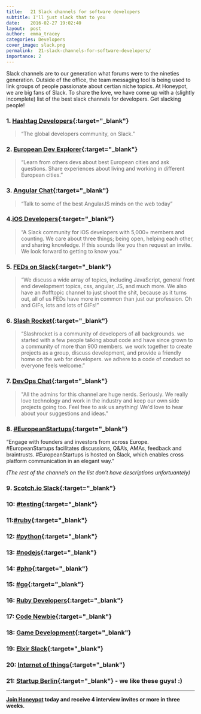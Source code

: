 ```yaml
---
title:   21 Slack channels for software developers
subtitle: I'll just slack that to you
date:    2016-02-27 19:02:40
layout:  post
author:  emma_tracey
categories: Developers
cover_image: slack.png
permalink:  21-slack-channels-for-software-developers/
importance: 2
---
```


Slack channels are to our generation what forums were to the nineties generation. Outside of the office, the team messaging tool is being used to link groups of people passionate about certian niche topics. At Honeypot, we are big fans of Slack. To share the love, we have come up with a (slightly incomplete) list of the best slack channels for developers. Get slacking people!

<!--more--> 


### 1. [Hashtag Developers][1]{:target="_blank"}


>“The global developers community, on Slack.”


### 2. [European Dev Explorer][2]{:target="_blank"} 


>“Learn from others devs about best European cities and ask questions. Share experiences about living and working in different European cities.”


### 3. [Angular Chat][3]{:target="_blank"}

 
>“Talk to some of the best AngularJS minds on the web today”


### 4.[iOS Developers][4]{:target="_blank"}

>“A Slack community for iOS developers with 5,000+ members and counting. We care about three things; being open, helping each other, and sharing knowledge. If this sounds like you then request an invite. We look forward to getting to know you.”


### 5. [FEDs on Slack][5]{:target="_blank"}
 
> “We discuss a wide array of topics, including JavaScript, general front end development topics, css, angular, JS, and much more. We also have an #offtopic channel to just shoot the shit, because as it turns out, all of us FEDs have more in common than just our profession. Oh and GIFs, lots and lots of GIFs!” 

### 6. [Slash Rocket][6]{:target="_blank"}  
 
>“Slashrocket is a community of developers of all backgrounds. we started with a few people talking about code and have since grown to a community of more than 900 members. we work together to create projects as a group, discuss development, and provide a friendly home on the web for developers. we adhere to a code of conduct so everyone feels welcome.”


### 7. [DevOps Chat][7]{:target="_blank"} 

>"All the admins for this channel are huge nerds. Seriously. We really love technology and work in the industry and keep our own side projects going too. Feel free to ask us anything! We'd love to hear about your suggestions and ideas."


### 8. [#EuropeanStartups][8]{:target="_blank"} 

“Engage with founders and investors from across Europe. #EuropeanStartups facilitates discussions, Q&A’s, AMAs, feedback and braintrusts. #EuropeanStartups is hosted on Slack, which enables cross platform communication in an elegant way.”

*(The rest of the channels on the list don't have descriptions unfortuantely)*

### 9. [Scotch.io Slack][9]{:target="_blank"}  

### 10: [#testing][10]{:target="_blank"} 

### 11:[#ruby][11]{:target="_blank"} 

### 12: [#python][12]{:target="_blank"} 

### 13: [#nodejs][13]{:target="_blank"}

### 14: [#php][14]{:target="_blank"}

### 15: [#go][15]{:target="_blank"}

### 16: [Ruby Developers][16]{:target="_blank"}

### 17: [Code Newbie][17]{:target="_blank"}

### 18: [Game Development][18]{:target="_blank"}

### 19: [Elxir Slack][19]{:target="_blank"}

### 20: [Internet of things][20]{:target="_blank"}

### 21: [Startup Berlin][21]{:target="_blank"} - we like these guys! :) 

* * *

**[Join Honeypot][22] today and receive 4 interview invites or more in three weeks.**


[1]: http://www.hashtagdevelopers.com
[2]: https://europeandevexplorer.typeform.com/to/MC3qnG  
[3]: http://angularchat.co/ 
[4]: http://ios-developers.io/
[5]: http://fedsonslack.com/  
[6]: https://slashrocket.io/
[7]: https://devopschat.co/
[8]: https://europeanstartups.typeform.com/to/K3rhOT 
[9]: https://scotch-slack.herokuapp.com/ 
[10]: http://hashtagtesting.com/ 
[11]: https://hashtagruby.slack.com/
[12]: https://hashtagpython.slack.com/
[13]: https://hashtagnodejs.slack.com/
[14]: https://hashtagphp.slack.com/
[15]: https://hashtaggo.slack.com/
[16]: https://rubydevelopers.typeform.com/to/l7WVWl 
[17]: https://codenewbie.typeform.com/to/uwsWlZ 
[18]: https://gamedevslack.herokuapp.com/ 
[19]: https://elixir-slackin.herokuapp.com/
[20]: https://anythings.typeform.com/to/gwIRkn 
[21]: https://startupberlin.slack.com/messages/general/ 
[22]: https://app.honeypot.io/users/sign_up?utm_source=blog&utm_medium=organic&utm_term=e&utm_content=160205&utm_campaign=dev-no


